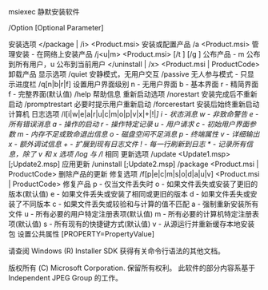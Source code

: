 msiexec   静默安装软件

/Option <Required Parameter> [Optional Parameter]

安装选项
	</package | /i> <Product.msi>
		安装或配置产品
	/a <Product.msi>
		管理安装 - 在网络上安装产品
	/j<u|m> <Product.msi> [/t <Transform List>] [/g <Language ID>]
		公布产品 - m 公布到所有用户，u 公布到当前用户
	</uninstall | /x> <Product.msi | ProductCode>
		卸载产品
显示选项
	/quiet
		安静模式，无用户交互
	/passive
		无人参与模式 - 只显示进度栏
	/q[n|b|r|f]
		设置用户界面级别
		n - 无用户界面
		b - 基本界面
		r - 精简界面
		f - 完整界面(默认值)
	/help
		帮助信息
重新启动选项
	/norestart
		安装完成后不重新启动
	/promptrestart
		必要时提示用户重新启动
	/forcerestart
		安装后始终重新启动计算机
日志选项
	/l[i|w|e|a|r|u|c|m|o|p|v|x|+|!|*] <LogFile>
		i - 状态消息
		w - 非致命警告
		e - 所有错误消息
		a - 操作的启动
		r - 操作特定记录
		u - 用户请求
		c - 初始用户界面参数
		m - 内存不足或致命退出信息
		o - 磁盘空间不足消息
		p - 终端属性
		v - 详细输出
		x - 额外调试信息
		+ - 扩展到现有日志文件
		! - 每一行刷新到日志
		* - 记录所有信息，除了 v 和 x 选项
	/log <LogFile>
		与 /l* <LogFile> 相同
更新选项
	/update <Update1.msp>[;Update2.msp]
		应用更新
	/uninstall <PatchCodeGuid>[;Update2.msp] /package <Product.msi | ProductCode>
		删除产品的更新
修复选项
	/f[p|e|c|m|s|o|d|a|u|v] <Product.msi | ProductCode>
		修复产品
		p - 仅当文件丢失时
		o - 如果文件丢失或安装了更旧的版本(默认值)
		e - 如果文件丢失或安装了相同或更旧的版本
		d - 如果文件丢失或安装了不同版本
		c - 如果文件丢失或较验和与计算的值不匹配
		a - 强制重新安装所有文件
		u - 所有必要的用户特定注册表项(默认值)
		m - 所有必要的计算机特定注册表项(默认值)
		s - 所有现有的快捷键方式(默认值)
		v - 从源运行并重新缓存本地安装包
设置公共属性
	[PROPERTY=PropertyValue]

请查阅 Windows (R) Installer SDK 获得有关命令行语法的其他文档。

版权所有 (C) Microsoft Corporation. 保留所有权利。
此软件的部分内容系基于 Independent JPEG Group 的工作。